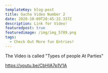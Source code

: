 ```yaml
---
templateKey: blog-post
title: Gacha Video Number 2
date: 2020-10-09T20:45:22.337Z
description: Link for Video!
featuredpost: true
featuredimage: /img/img_5789.png
tags:
  - Check Out More fun Entries!
---
```

  The Video is called "Types of people At Parties"

 https://youtu.be/CbHIA7p1V1A
